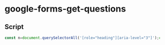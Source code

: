 # google-forms-get-questions

## Script
```js
const n=document.querySelectorAll('[role="heading"][aria-level="3"]');console.log("Start>>>");for(var i=0;i<n.length;i++)console.log(n[i].innerText);console.log("<<<End");
```
